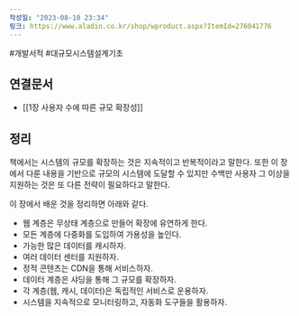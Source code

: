 ```yaml
---
작성일: "2023-08-10 23:34"
링크: https://www.aladin.co.kr/shop/wproduct.aspx?ItemId=276041776
---
```

#개발서적 #대규모시스템설계기초
## 연결문서
- [[1장 사용자 수에 따른 규모 확장성]]

## 정리
책에서는 시스템의 규모를 확장하는 것은 지속적이고 반복적이라고 말한다.  또한 이 장에서 다룬 내용을 기반으로 규모의 시스템에 도달할 수 있지만 수백만 사용자 그 이상을 지원하는 것은 또 다른 전략이 필요하다고 말한다.

이 장에서 배운 것을 정리하면 아래와 같다.
- 웹 계층은 무상태 계층으로 만들어 확장에 유연하게 한다.
- 모든 계층에 다중화를 도입하여 가용성을 높인다.
- 가능한 많은  데이터를 캐시하자.
- 여러 데이터 센터를 지원하자.
- 정적 콘텐츠는 CDN을 통해 서비스하자.
- 데이터 계층은 샤딩을 통해 그 규모를 확장하자.
- 각 계층(웹, 캐시, 데이터)은 독립적인 서비스로 운용하자.
- 시스템을 지속적으로 모니터링하고, 자동화 도구들을 활용하자.